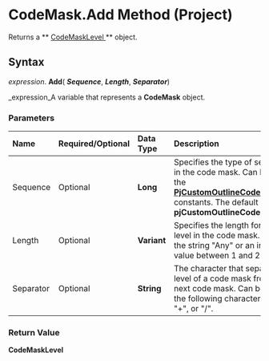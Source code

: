 
# CodeMask.Add Method (Project)

Returns a  ** [CodeMaskLevel ](cef1b15f-c7f1-3b95-49a1-00854a74d9da.md)** object.


## Syntax

 _expression_. **Add**( **_Sequence_**,  **_Length_**,  **_Separator_**) 

 _expression_A variable that represents a  **CodeMask** object.


### Parameters



|**Name**|**Required/Optional**|**Data Type**|**Description**|
|:-----|:-----|:-----|:-----|
|Sequence|Optional| **Long**|Specifies the type of sequence in the code mask. Can be one of the  **[PjCustomOutlineCodeSequence](cf97c557-2676-0e3f-1ce7-4db80309696d.md)** constants. The default value is **pjCustomOutlineCodeNumbers**. |
|Length|Optional| **Variant**|Specifies the length for a given level in the code mask. Can be the string "Any" or an integer value between 1 and 255. |
|Separator|Optional| **String**|The character that separates the level of a code mask from the next code mask. Can be one of the following characters: ".", "-", "+", or "/". |

### Return Value

 **CodeMaskLevel**

